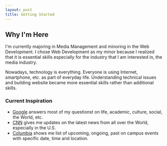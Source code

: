 ```yaml
---
layout: post 
title: Getting Started 
---
```


## Why I'm Here

I'm currently majoring in Media Management and minoring in the Web Development. I chose Web Development as my minor because I realized that it is essential skills especially for the industry that I am interested in, the media industry. 

Nowadays, technology is everything. Everyone is using Internet, smartphone, etc. as part of everyday life. Understanding technical issues and building website became more essential skills rather than additional skills. 

### Current Inspiration 
- [Google](https://www.google.com) answers most of my questionst on life, academic, culture, social, the World, etc. 
- [CNN](https://www.cnn.com) gives me updates on the latest news from all over the World, especially in the U.S. 
- [Columbia](http://events.colum.edu/) shows me list of upcoming, ongoing, past on campus events with specific date, time and location. 

